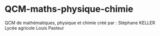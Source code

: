# QCM-maths-physique-chimie
QCM de mathématiques, physique et chimie créé par :
Stéphane KELLER
Lycée agricole Louis Pasteur

